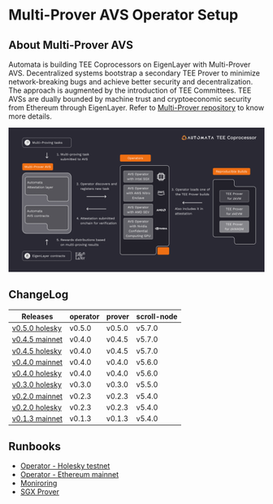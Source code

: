 # Multi-Prover AVS Operator Setup
## About Multi-Prover AVS
Automata is building TEE Coprocessors on EigenLayer with Multi-Prover AVS. Decentralized systems bootstrap a secondary TEE Prover to minimize network-breaking bugs and achieve better security and decentralization. The approach is augmented by the introduction of TEE Committees. TEE AVSs are dually bounded by machine trust and cryptoeconomic security from Ethereum through EigenLayer. Refer to [Multi-Prover repository](https://github.com/automata-network/multi-prover-avs) to know more details.

![architecture](./architecture.png)

## ChangeLog

| Releases | operator | prover | scroll-node | 
|----------|----------|--------|-------------|
| [v0.5.0 holesky](holesky/CHANGELOG.md)   | v0.5.0 | v0.5.0 | v5.7.0 |
| [v0.4.5 mainnet](mainnet/CHANGELOG.md)   | v0.4.0 | v0.4.5 | v5.7.0 |
| [v0.4.5 holesky](holesky/CHANGELOG.md) | v0.4.0 | v0.4.5 | v5.7.0 |
| [v0.4.0 mainnet](mainnet/CHANGELOG.md) | v0.4.0 | v0.4.0 | v5.6.0 |
| [v0.4.0 holesky](holesky/CHANGELOG.md) | v0.4.0 | v0.4.0 | v5.6.0 |
| [v0.3.0 holesky](holesky/CHANGELOG.md) | v0.3.0 | v0.3.0 | v5.5.0 |
| [v0.2.0 mainnet](mainnet/CHANGELOG.md) | v0.2.3 | v0.2.3 | v5.4.0 |
| [v0.2.0 holesky](holesky/CHANGELOG.md) | v0.2.3 | v0.2.3 | v5.4.0 |
| [v0.1.3 mainnet](mainnet/CHANGELOG.md) | v0.1.3 | v0.1.3 | v5.4.0 |

## Runbooks
* [Operator - Holesky testnet](holesky/README.md)
* [Operator - Ethereum mainnet](mainnet/README.md)
* [Moniroring](monitoring)
* [SGX Prover](prover)

